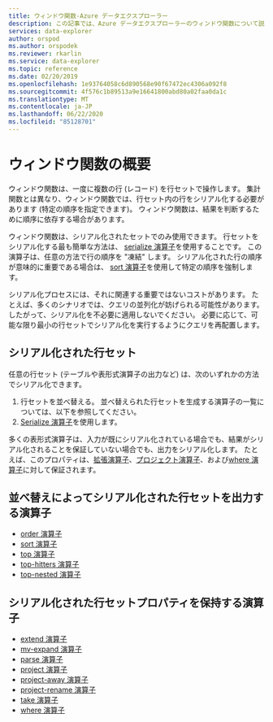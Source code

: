 ```yaml
---
title: ウィンドウ関数-Azure データエクスプローラー
description: この記事では、Azure データエクスプローラーのウィンドウ関数について説明します。
services: data-explorer
author: orspod
ms.author: orspodek
ms.reviewer: rkarlin
ms.service: data-explorer
ms.topic: reference
ms.date: 02/20/2019
ms.openlocfilehash: 1e93764058c6d890568e90f67472ec4306a092f8
ms.sourcegitcommit: 4f576c1b89513a9e16641800abd80a02faa0da1c
ms.translationtype: MT
ms.contentlocale: ja-JP
ms.lasthandoff: 06/22/2020
ms.locfileid: "85128701"
---
```

# <a name="window-functions-overview"></a>ウィンドウ関数の概要

ウィンドウ関数は、一度に複数の行 (レコード) を行セットで操作します。 集計関数とは異なり、ウィンドウ関数では、行セット内の行をシリアル化する必要があります (特定の順序を指定できます)。 ウィンドウ関数は、結果を判断するために順序に依存する場合があります。

ウィンドウ関数は、シリアル化されたセットでのみ使用できます。 行セットをシリアル化する最も簡単な方法は、 [serialize 演算子](./serializeoperator.md)を使用することです。 この演算子は、任意の方法で行の順序を "凍結" します。 シリアル化された行の順序が意味的に重要である場合は、 [sort 演算子](./sortoperator.md)を使用して特定の順序を強制します。

シリアル化プロセスには、それに関連する重要ではないコストがあります。 たとえば、多くのシナリオでは、クエリの並列化が妨げられる可能性があります。 したがって、シリアル化を不必要に適用しないでください。 必要に応じて、可能な限り最小の行セットでシリアル化を実行するようにクエリを再配置します。

## <a name="serialized-row-set"></a>シリアル化された行セット

任意の行セット (テーブルや表形式演算子の出力など) は、次のいずれかの方法でシリアル化できます。

1. 行セットを並べ替える。 並べ替えられた行セットを生成する演算子の一覧については、以下を参照してください。
2. [Serialize 演算子](./serializeoperator.md)を使用します。

多くの表形式演算子は、入力が既にシリアル化されている場合でも、結果がシリアル化されることを保証していない場合でも、出力をシリアル化します。 たとえば、このプロパティは、[拡張演算子](./extendoperator.md)、[プロジェクト演算子](./projectoperator.md)、および[where 演算子](./whereoperator.md)に対して保証されます。

## <a name="operators-that-emit-serialized-row-sets-by-sorting"></a>並べ替えによってシリアル化された行セットを出力する演算子

* [order 演算子](./orderoperator.md)
* [sort 演算子](./sortoperator.md)
* [top 演算子](./topoperator.md)
* [top-hitters 演算子](./tophittersoperator.md)
* [top-nested 演算子](./topnestedoperator.md)

## <a name="operators-that-preserve-the-serialized-row-set-property"></a>シリアル化された行セットプロパティを保持する演算子

* [extend 演算子](./extendoperator.md)
* [mv-expand 演算子](./mvexpandoperator.md)
* [parse 演算子](./parseoperator.md)
* [project 演算子](./projectoperator.md)
* [project-away 演算子](./projectawayoperator.md)
* [project-rename 演算子](./projectrenameoperator.md)
* [take 演算子](./takeoperator.md)
* [where 演算子](./whereoperator.md)
